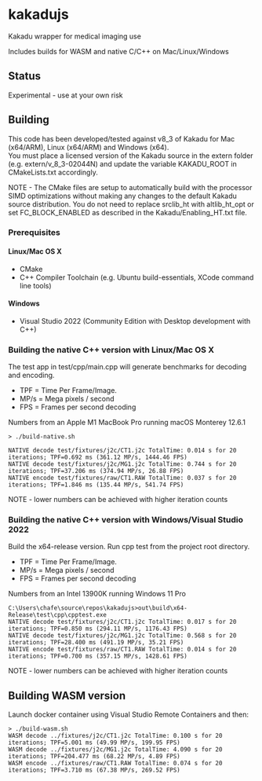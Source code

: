 # kakadujs
Kakadu wrapper for medical imaging use

Includes builds for WASM and native C/C++ on Mac/Linux/Windows

## Status

Experimental - use at your own risk

## Building

This code has been developed/tested against v8_3 of Kakadu for Mac (x64/ARM), Linux (x64/ARM) and Windows (x64).  
You must place a licensed version of the Kakadu source in the extern folder (e.g. extern/v_8_3-02044N) and update the
variable KAKADU_ROOT in CMakeLists.txt accordingly.  

NOTE - The CMake files are setup to automatically build with the processor SIMD optimizations without making any changes
to the default Kakadu source distribution.  You do not need to replace srclib_ht with altlib_ht_opt or set 
FC_BLOCK_ENABLED as described in the Kakadu/Enabling_HT.txt file.  

### Prerequisites

#### Linux/Mac OS X

* CMake
* C++ Compiler Toolchain (e.g. Ubuntu build-essentials, XCode command line tools)

#### Windows

* Visual Studio 2022 (Community Edition with Desktop development with C++)

### Building the native C++ version with Linux/Mac OS X

The test app in test/cpp/main.cpp will generate benchmarks for decoding and encoding.  

* TPF = Time Per Frame/Image.
* MP/s = Mega pixels / second
* FPS = Frames per second decoding

Numbers from an Apple M1 MacBook Pro running macOS Monterey 12.6.1

```
> ./build-native.sh

NATIVE decode test/fixtures/j2c/CT1.j2c TotalTime: 0.014 s for 20 iterations; TPF=0.692 ms (361.12 MP/s, 1444.46 FPS)
NATIVE decode test/fixtures/j2c/MG1.j2c TotalTime: 0.744 s for 20 iterations; TPF=37.206 ms (374.94 MP/s, 26.88 FPS)
NATIVE encode test/fixtures/raw/CT1.RAW TotalTime: 0.037 s for 20 iterations; TPF=1.846 ms (135.44 MP/s, 541.74 FPS)
```

NOTE - lower numbers can be achieved with higher iteration counts

### Building the native C++ version with Windows/Visual Studio 2022

Build the x64-release version.  Run cpp test from the project root directory.  

* TPF = Time Per Frame/Image.
* MP/s = Mega pixels / second
* FPS = Frames per second decoding

Numbers from an Intel 13900K running Windows 11 Pro

```
C:\Users\chafe\source\repos\kakadujs>out\build\x64-Release\test\cpp\cpptest.exe
NATIVE decode test/fixtures/j2c/CT1.j2c TotalTime: 0.017 s for 20 iterations; TPF=0.850 ms (294.11 MP/s, 1176.43 FPS)
NATIVE decode test/fixtures/j2c/MG1.j2c TotalTime: 0.568 s for 20 iterations; TPF=28.400 ms (491.19 MP/s, 35.21 FPS)
NATIVE encode test/fixtures/raw/CT1.RAW TotalTime: 0.014 s for 20 iterations; TPF=0.700 ms (357.15 MP/s, 1428.61 FPS)
```

NOTE - lower numbers can be achieved with higher iteration counts

## Building WASM version

Launch docker container using Visual Studio Remote Containers and then:

```
> ./build-wasm.sh
WASM decode ../fixtures/j2c/CT1.j2c TotalTime: 0.100 s for 20 iterations; TPF=5.001 ms (49.99 MP/s, 199.95 FPS)
WASM decode ../fixtures/j2c/MG1.j2c TotalTime: 4.090 s for 20 iterations; TPF=204.477 ms (68.22 MP/s, 4.89 FPS)
WASM encode ../fixtures/raw/CT1.RAW TotalTime: 0.074 s for 20 iterations; TPF=3.710 ms (67.38 MP/s, 269.52 FPS)
```
